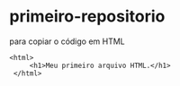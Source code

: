 # primeiro-repositorio

para copiar o código em HTML
```
<html>
     <h1>Meu primeiro arquivo HTML.</h1>
 </html>
 ```

